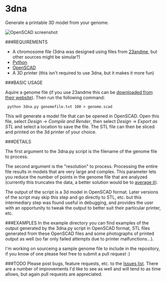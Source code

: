 3dna
====

Generate a printable 3D model from your genome.

![OpenSCAD screenshot](http://www.gullicksonlaboratories.com/wp-content/uploads/2013/07/Screen-Shot-2013-07-14-at-10.39.19-AM.png)


###REQUIREMENTS

*  A chromosome file (3dna was designed using files from [23andme](https://www.23andme.com), but other sources might be simular?)
*  [Python](http://www.python.org)
*  [OpenSCAD](http://www.openscad.org)
*  A 3D printer (this isn't required to use 3dna, but it makes it more fun)

###BASIC USAGE

Aquire a genome file (if you use 23andme this can be [downloaded from their website](https://www.23andme.com/you/download/)).  Then run the following command:

     python 3dna.py genomefile.txt 100 > genome.scad

This will generate a model file that can be opened in OpenSCAD.  Open this file, select *Design* -> *Compile and Render*, then select *Design* -> *Export as STL* and select a location to save the file.  The STL file can then be sliced and printed on the 3d printer of your choice.

###DETAILS

The first argument to the 3dna.py script is the filename of the genome file to process.  

The second argument is the "resolution" to process.  Processing the entire file results in models that are very large and complex.  This parameter lets you reduce the number of points in the genome file that are analyzed (currently this truncates the data, a better solution would be to [average it](https://github.com/jjg/3dna/issues/1)).

The output of the script is a 3d model in OpenSCAD format.  Later versions of the script may skip this step and go directly to STL, etc. but this intermediary step was found useful in debugging, and provides the user with an opportunity to tweak the output to better suit their particular printer, etc.

###EXAMPLES
In the example directory you can find examples of the output generated by the 3dna.py script in OpenSCAD format, STL files generated from these OpenSCAD files and some photographs of printed output as well (so far only failed attempts due to printer malfunctions...).

I'm working on sourceing a sample genome file to include in the repository, if you know of one please feel free to submit a pull request :)

###TODO
Please post bugs, feature requests, etc. to the [Issues list](https://github.com/jjg/3dna/issues).  There are a number of improvements I'd like to see as well and will tend to as time allows, but again pull requests are appreciated.

